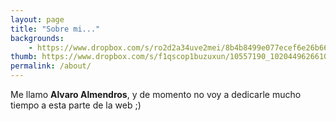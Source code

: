 ```yaml
---
layout: page
title: "Sobre mi..."
backgrounds:
    - https://www.dropbox.com/s/ro2d2a34uve2mei/8b4b8499e077ecef6e26b66ef01b08cd-d8tgnjp.jpg?dl=1
thumb: https://www.dropbox.com/s/f1qscop1buzuxun/10557190_10204496266103801_3699041133993539065_n%283%29.jpg?dl=1
permalink: /about/
---
```


Me llamo **Alvaro Almendros**, y de momento no voy a dedicarle mucho tiempo a esta parte de la web ;)